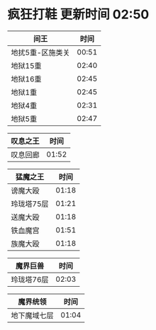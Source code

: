 # 疯狂打鞋 更新时间 02:50

| 间王   | 时间    |
|--------|-------|
| 地扰5重-区施类关 | 00:51 |
| 地狱15重 | 02:40 |
| 地狱16重 | 02:45 |
| 地狱1重 | 02:45 |
| 地狱4重 | 02:31 |
| 地狱5重 | 02:47 |

| 叹息之王   | 时间    |
|--------|-------|
| 叹息回廊 | 01:52 |

| 猛魔之王   | 时间    |
|--------|-------|
| 谤魔大殴 | 01:18 |
| 玲珑塔75层 | 01:21 |
| 送魔大殴 | 01:18 |
| 铁血魔宫 | 01:51 |
| 族魔大殴 | 01:18 |

| 魔界巨兽   | 时间    |
|--------|-------|
| 玲珑塔76层 | 02:03 |

| 魔界统领   | 时间    |
|--------|-------|
| 地下魔域七层 | 01:04 |